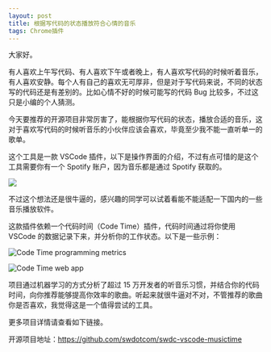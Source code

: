 ```yaml
---
layout: post
title: 根据写代码的状态播放符合心情的音乐
tags: Chrome插件
---
```


大家好。

有人喜欢上午写代码、有人喜欢下午或者晚上，有人喜欢写代码的时候听着音乐，有人喜欢安静。每个人有自己的喜欢无可厚非，但是对于写代码来说，不同的状态写的代码还是有差别的。比如心情不好的时候可能写的代码 Bug 比较多，不过这只是小编的个人猜测。

今天要推荐的开源项目非常厉害了，能根据你写代码的状态，播放合适的音乐，这对于喜欢写代码的时候听音乐的小伙伴应该会喜欢，毕竟至少我不能一直听单一的歌单。

这个工具是一款 VSCode 插件，以下是操作界面的介绍，不过有点可惜的是这个工具需要你有一个 Spotify 账户，因为音乐都是通过 Spotify 获取的。

![](https://7465-test-3c9b5e-books-1301492295.tcb.qcloud.la/images/compress_music.vscode.png)

不过这个想法还是很牛逼的，感兴趣的同学可以试着看能不能适配一下国内的一些音乐播放软件。

这款插件依赖一个代码时间（Code Time）插件，代码时间通过将你使用 VSCode 的数据记录下来，并分析你的工作状态。以下是一些示例：

![Code Time programming metrics](https://7465-test-3c9b5e-books-1301492295.tcb.qcloud.la/images/compress_measure-progress-2.5.0.png)

![Code Time web app](https://7465-test-3c9b5e-books-1301492295.tcb.qcloud.la/images/compress_visualize-everything.png)

项目通过机器学习的方式分析了超过 15 万开发者的听音乐习惯，并结合你的代码时间，向你推荐能够提高你效率的歌曲。听起来就很牛逼对不对，不管推荐的歌曲你是否喜欢，我觉得这是一个值得尝试的工具。

更多项目详情请查看如下链接。

开源项目地址：https://github.com/swdotcom/swdc-vscode-musictime
